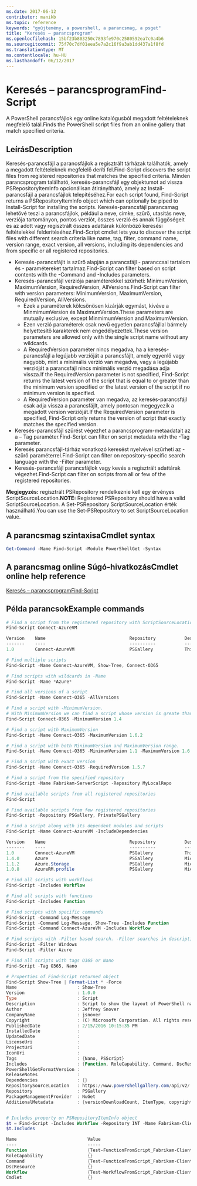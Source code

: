 ```yaml
---
ms.date: 2017-06-12
contributor: manikb
ms.topic: reference
keywords: "gyűjtemény, a powershell, a parancsmag, a psget"
title: "Keresés – parancsprogram"
ms.openlocfilehash: 15bf23b803250c7893fe970c2580592ea7c0a4b6
ms.sourcegitcommit: 75f70c7df01eea5e7a2c16f9a3ab1dd437a1f8fd
ms.translationtype: MT
ms.contentlocale: hu-HU
ms.lasthandoff: 06/12/2017
---
```

# <a name="find-script"></a><span data-ttu-id="b13bc-103">Keresés – parancsprogram</span><span class="sxs-lookup"><span data-stu-id="b13bc-103">Find-Script</span></span>

<span data-ttu-id="b13bc-104">A PowerShell parancsfájlok egy online katalógusból megadott feltételeknek megfelelő talál.</span><span class="sxs-lookup"><span data-stu-id="b13bc-104">Finds the PowerShell script files from an online gallery that match specified criteria.</span></span>

## <a name="description"></a><span data-ttu-id="b13bc-105">Leírás</span><span class="sxs-lookup"><span data-stu-id="b13bc-105">Description</span></span>

<span data-ttu-id="b13bc-106">Keresés-parancsfájl a parancsfájlok a regisztrált tárházak találhatók, amely a megadott feltételeknek megfelelő deríti fel.</span><span class="sxs-lookup"><span data-stu-id="b13bc-106">Find-Script discovers the script files from registered repositories that matches the specified criteria.</span></span>
<span data-ttu-id="b13bc-107">Minden parancsprogram található, keresés-parancsfájl egy objektumot ad vissza PSRepositoryItemInfo opcionálisan átirányítható, amely az Install-parancsfájl a parancsfájlok telepítéséhez.</span><span class="sxs-lookup"><span data-stu-id="b13bc-107">For each script found, Find-Script returns a PSRepositoryItemInfo object which can optionally be piped to Install-Script for installing the scripts.</span></span>
<span data-ttu-id="b13bc-108">Keresés-parancsfájl parancsmag lehetővé teszi a parancsfájlok, például a neve, címke, szűrő, utasítás neve, verziója tartományon, pontos verziót, összes verzió és annak függőségeit és az adott vagy regisztrált összes adattárak különböző keresési feltételekkel felderítéséhez.</span><span class="sxs-lookup"><span data-stu-id="b13bc-108">Find-Script cmdlet lets you to discover the script files with different search criteria like name, tag, filter, command name, version range, exact version, all versions, including its dependencies and from specific or all registered repositories.</span></span>

- <span data-ttu-id="b13bc-109">Keresés-parancsfájlt is szűrő alapján a parancsfájl - paranccsal tartalom és - paramétereket tartalmaz.</span><span class="sxs-lookup"><span data-stu-id="b13bc-109">Find-Script can filter based on script contents with the -Command and -Includes parameters.</span></span>
- <span data-ttu-id="b13bc-110">Keresés-parancsfájl verziója paraméterekkel szűrheti: MinimumVersion, MaximumVersion, RequiredVersion, AllVersions.</span><span class="sxs-lookup"><span data-stu-id="b13bc-110">Find-Script can filter with version parameters: MinimumVersion, MaximumVersion, RequiredVersion, AllVersions.</span></span>
  - <span data-ttu-id="b13bc-111">Ezek a paraméterek kölcsönösen kizárják egymást, kivéve a MinmimumVersion és MaximumVersion.</span><span class="sxs-lookup"><span data-stu-id="b13bc-111">These parameters are mutually exclusive, except MinmimumVersion and MaximumVersion.</span></span>
  - <span data-ttu-id="b13bc-112">Ezen verzió paraméterek csak nevű egyetlen parancsfájllal bármely helyettesítő karakterek nem engedélyezettek.</span><span class="sxs-lookup"><span data-stu-id="b13bc-112">These version parameters are allowed only with the single script name without any wildcards.</span></span>
  - <span data-ttu-id="b13bc-113">A RequiredVersion paraméter nincs megadva, ha a keresés-parancsfájl a legújabb verzióját a parancsfájlt, amely egyenlő vagy nagyobb, mint a minimális verzió van megadva, vagy a legújabb verzióját a parancsfájl nincs minimális verzió megadása adja vissza.</span><span class="sxs-lookup"><span data-stu-id="b13bc-113">If the RequiredVersion parameter is not specified, Find-Script returns the latest version of the script that is equal to or greater than the minimum version specified or the latest version of the script if no minimum version is specified.</span></span> 
  - <span data-ttu-id="b13bc-114">A RequiredVersion paraméter van megadva, az keresés-parancsfájl csak adja vissza a parancsfájlt, amely pontosan megegyezik a megadott version verzióját.</span><span class="sxs-lookup"><span data-stu-id="b13bc-114">If the RequiredVersion parameter is specified, Find-Script only returns the version of script that exactly matches the specified version.</span></span>
- <span data-ttu-id="b13bc-115">Keresés-parancsfájl szűrést végezhet a parancsprogram-metaadatait az a – Tag paraméter.</span><span class="sxs-lookup"><span data-stu-id="b13bc-115">Find-Script can filter on script metadata with the -Tag parameter.</span></span>
- <span data-ttu-id="b13bc-116">Keresés parancsfájl-tárház vonatkozó keresést nyelvével szűrheti az - szűrő paraméterrel.</span><span class="sxs-lookup"><span data-stu-id="b13bc-116">Find-Script can filter on repository-specific search language with the -Filter parameter.</span></span>
- <span data-ttu-id="b13bc-117">Keresés-parancsfájl parancsfájlok vagy kevés a regisztrált adattárak végezhet.</span><span class="sxs-lookup"><span data-stu-id="b13bc-117">Find-Script can filter on scripts from all or few of the registered repositories.</span></span>

<span data-ttu-id="b13bc-118">**Megjegyzés:** regisztrált PSRepository rendelkeznie kell egy érvényes ScriptSourceLocation.</span><span class="sxs-lookup"><span data-stu-id="b13bc-118">**NOTE:** Registered PSRepository should have a valid ScriptSourceLocation.</span></span> <span data-ttu-id="b13bc-119">A Set-PSRepository ScriptSourceLocation érték használható.</span><span class="sxs-lookup"><span data-stu-id="b13bc-119">You can use the Set-PSRepository to set ScriptSourceLocation value.</span></span>

## <a name="cmdlet-syntax"></a><span data-ttu-id="b13bc-120">A parancsmag szintaxisa</span><span class="sxs-lookup"><span data-stu-id="b13bc-120">Cmdlet syntax</span></span>

```powershell
Get-Command -Name Find-Script -Module PowerShellGet -Syntax
```

## <a name="cmdlet-online-help-reference"></a><span data-ttu-id="b13bc-121">A parancsmag online Súgó-hivatkozás</span><span class="sxs-lookup"><span data-stu-id="b13bc-121">Cmdlet online help reference</span></span>

[<span data-ttu-id="b13bc-122">Keresés – parancsprogram</span><span class="sxs-lookup"><span data-stu-id="b13bc-122">Find-Script</span></span>](http://go.microsoft.com/fwlink/?LinkId=619785)

## <a name="example-commands"></a><span data-ttu-id="b13bc-123">Példa parancsok</span><span class="sxs-lookup"><span data-stu-id="b13bc-123">Example commands</span></span>

```powershell
# Find a script from the registered repository with ScriptSourceLocation
Find-Script Connect-AzureVM

Version    Name                                Repository           Description
-------    ----                                ----------           -----------
1.0        Connect-AzureVM                     PSGallery            This runbook sets up a connection to an Azure vi...

# Find multiple scripts
Find-Script -Name Connect-AzureVM, Show-Tree, Connect-O365

# Find scripts with wildcards in -Name
Find-Script -Name *Azure*

# Find all versions of a script
Find-Script -Name Connect-O365 -AllVersions

# Find a script with -MinimumVersion. 
# With MinimumVersion we can find a script whose version is greate than or equal to the specified MinimumVersion value.
Find-Script Connect-O365 -MinimumVersion 1.4

# Find a script with MaximumVersion
Find-Script -Name Connect-O365 -MaximumVersion 1.6.2

# Find a script with both MinimumVersion and MaximumVersion range.
Find-Script -Name Connect-O365 -MinimumVersion 1.1 -MaximumVersion 1.6.2

# Find a script with exact version
Find-Script -Name Connect-O365 -RequiredVersion 1.5.7

# Find a script from the specified repository
Find-Script -Name Fabrikam-ServerScript -Repository MyLocalRepo

# Find available scripts from all registered repositories
Find-Script

# Find available scripts from few registered repositories
Find-Script -Repository PSGallery, PrivatePSGallery

# Find a script along with its dependent modules and scripts
Find-Script -Name Connect-AzureVM -IncludeDependencies

Version    Name                                Repository           Description
-------    ----                                ----------           -----------
1.0        Connect-AzureVM                     PSGallery            This runbook sets up a connection to an Azure vi...
1.4.0      Azure                               PSGallery            Microsoft Azure PowerShell - Service Management
1.1.2      Azure.Storage                       PSGallery            Microsoft Azure PowerShell - Storage service cmd...
1.0.8      AzureRM.profile                     PSGallery            Microsoft Azure PowerShell - Profile credential ...

# Find all scripts with workflows
Find-Script -Includes Workflow

# Find all scripts with functions
Find-Script -Includes Function

# Find scripts with specific commands
Find-Script -Command Log-Message
Find-Script -Command Log-Message, Show-Tree -Includes Function
Find-Script -Command Connect-AzureVM -Includes Workflow

# Find scripts with -Filter based search. -Filter searches in description and names
Find-Script -Filter Windows
Find-Script -Filter Azure

# Find all scripts with tags O365 or Nano
Find-Script -Tag O365, Nano

# Properties of Find-Script returned object
Find-Script Show-Tree | Format-List * -Force
Name                       : Show-Tree
Version                    : 1.0.0
Type                       : Script
Description                : Script to show the layout of PowerShell namespaces (Trees) using ASCII
Author                     : Jeffrey Snover
CompanyName                : jsnover
Copyright                  : (C) Microsoft Corporation. All rights reserved.
PublishedDate              : 2/15/2016 10:15:35 PM
InstalledDate              :
UpdatedDate                :
LicenseUri                 :
ProjectUri                 :
IconUri                    :
Tags                       : {Nano, PSScript}
Includes                   : {Function, RoleCapability, Command, DscResource...}
PowerShellGetFormatVersion :
ReleaseNotes               :
Dependencies               : {}
RepositorySourceLocation   : https://www.powershellgallery.com/api/v2/
Repository                 : PSGallery
PackageManagementProvider  : NuGet
AdditionalMetadata         : {versionDownloadCount, ItemType, copyright, PackageManagementProvider...}


# Includes property on PSRepositoryItemInfo object
$t = Find-Script -Includes Workflow -Repository INT -Name Fabrikam-ClientScript
$t.Includes

Name                           Value
----                           -----
Function                       {Test-FunctionFromScript_Fabrikam-ClientScript}
RoleCapability                 {}
Command                        {Test-FunctionFromScript_Fabrikam-ClientScript, Test-WorkflowFromScript_Fabrikam-Clie...
DscResource                    {}
Workflow                       {Test-WorkflowFromScript_Fabrikam-ClientScript}
Cmdlet                         {}


```

